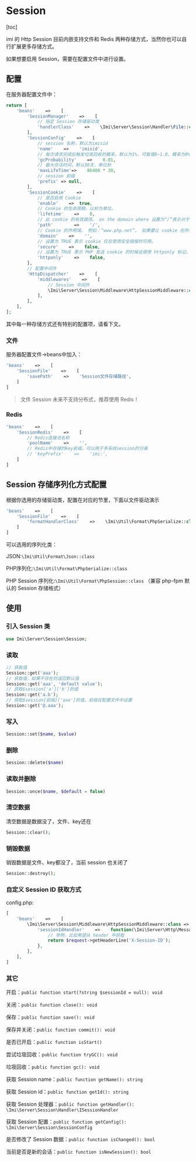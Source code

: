 # Session

[toc]

imi 的 Http Session 目前内嵌支持文件和 Redis 两种存储方式，当然你也可以自行扩展更多存储方式。

如果想要启用 Session，需要在配置文件中进行设置。

## 配置

在服务器配置文件中：

```php
return [
    'beans'    =>    [
        'SessionManager'    =>    [
            // 指定 Session 存储驱动类
            'handlerClass'    =>    \Imi\Server\Session\Handler\File::class,
        ],
        'SessionConfig'    =>    [
            // session 名称，默认为imisid
            'name'    =>    'imisid',
            // 每次请求完成后触发垃圾回收的概率，默认为1%，可取值0~1.0，概率为0%~100%
            'gcProbability'    =>    0.01,
            // 最大存活时间，默认30天，单位秒
            'maxLifeTime'=>    86400 * 30,
            // session 前缀
            'prefix' => null,
        ],
        'SessionCookie'    =>    [
            // 是否启用 Cookie
            'enable'    =>  true,
            // Cookie 的生命周期，以秒为单位。
            'lifetime'    =>    0,
            // 此 cookie 的有效路径。 on the domain where 设置为“/”表示对于本域上所有的路径此 cookie 都可用。
            'path'        =>    '/',
            // Cookie 的作用域。 例如：“www.php.net”。 如果要让 cookie 在所有的子域中都可用，此参数必须以点（.）开头，例如：“.php.net”。
            'domain'    =>    '',
            // 设置为 TRUE 表示 cookie 仅在使用安全链接时可用。
            'secure'    =>    false,
            // 设置为 TRUE 表示 PHP 发送 cookie 的时候会使用 httponly 标记。
            'httponly'    =>    false,
        ],
        // 配置中间件
        'HttpDispatcher'    =>    [
            'middlewares'    =>    [
                // Session 中间件
                \Imi\Server\Session\Middleware\HttpSessionMiddleware::class,
            ],
        ],
    ],
];
```

其中每一种存储方式还有特别的配置项，请看下文。

### 文件

服务器配置文件->beans中加入：

```php
'beans'    =>    [
    'SessionFile'    =>    [
        'savePath'    =>    'Session文件存储路径',
    ]
]
```

> 文件 Session 未来不支持分布式，推荐使用 Redis！

### Redis

```php
'beans'    =>    [
    'SessionRedis'    =>    [
        // Redis连接池名称
        'poolName'    =>    '',
        // Redis中存储的key前缀，可以用于多系统session的分离
        // 'keyPrefix'    =>    'imi:',
    ]
]
```

## Session 存储序列化方式配置

根据你选用的存储驱动类，配置在对应的节里，下面以文件驱动演示

```php
'beans'    =>    [
    'SessionFile'    =>    [
        'formatHandlerClass'    =>    \Imi\Util\Format\PhpSerialize::class,
    ]
]
```

可以选用的序列化类：

JSON:`\Imi\Util\Format\Json::class`

PHP序列化:`\Imi\Util\Format\PhpSerialize::class`

PHP Session 序列化:`\Imi\Util\Format\PhpSession::class` （兼容 php-fpm 默认的 Session 存储格式）

## 使用

### 引入 Session 类

```php
use Imi\Server\Session\Session;
```

### 读取

```php
// 获取值
Session::get('aaa');
// 获取值，如果不存在则返回默认值
Session::get('aaa', 'default value');
// 获取$session['a']['b']的值
Session::get('a.b');
// 获取$session[前缀]['aaa']的值，前缀在配置文件中设置
Session::get('@.aaa');
```

### 写入

```php
Session::set($name, $value)
```

### 删除

```php
Session::delete($name)
```

### 读取并删除

```php
Session::once($name, $default = false)
```

### 清空数据

清空数据是数据没了，文件、key还在

```php
Session::clear();
```

### 销毁数据

销毁数据是文件、key都没了，当前 session 也关闭了

```php
Session::destroy();
```

### 自定义 Session ID 获取方式

config.php:

```php
[
    'beans'    =>    [
        \Imi\Server\Session\Middleware\HttpSessionMiddleware::class => [
            'sessionIdHandler'    =>    function(\Imi\Server\Http\Message\Request $request){
                // 举例，比如希望从 header 中获取
                return $request->getHeaderLine('X-Session-ID');
            },
        ],
    ],
]
```

### 其它

开启：`public function start(?string $sessionId = null): void`

关闭：`public function close(): void`

保存：`public function save(): void`

保存并关闭：`public function commit(): void`

是否已开启：`public function isStart()`

尝试垃圾回收：`public function tryGC(): void`

垃圾回收：`public function gc(): void`

获取 Session name：`public function getName(): string`

获取 Session id：`public function getId(): string`

获取 Session 处理器：`public function getHandler(): \Imi\Server\Session\Handler\ISessionHandler`

获取 Session 配置：`public function getConfig(): \Imi\Server\Session\SessionConfig`

是否修改了 Session 数据：`public function isChanged(): bool`

当前是否是新的会话：`public function isNewSession(): bool`
